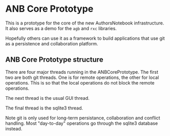 # ANB Core Prototype

This is a prototype for the core of the new AuthorsNotebook infrastructure.
It also serves as a demo for the `agb` and `rxc` libraries.

Hopefully others can use it as a framework to build applications that use git as a 
persistence and collaboration platform.

## ANB Core Prototype structure

There are four major threads running in the ANBCorePrototype. The first two are both git threads.
One is for remote operations, the other for local operations.
This is so that the local operations do not block the remote operations.

The next thread is the usual GUI thread.

The final thread is the sqlite3 thread. 

Note git is only used for long-term persistance, collaboration and conflict handling. Most "day-to-day"
operations go through the sqlite3 database instead.

